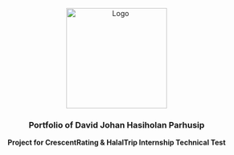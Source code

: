 <p align="center">
    <a href="https://www.linkedin.com/in/davidjh-parhusip/">
    <img src="https://github.com/https://github.com/davidjohanhp/profile-website/tree/master/src/img/new-photo.jpg" width='200dp' alt="Logo" >
  </a>
  <h3 align="center">Portfolio of David Johan Hasiholan Parhusip</h3>
  <p align="center">
    <strong>Project for CrescentRating & HalalTrip Internship Technical Test</strong> 
  </p>
</p>
